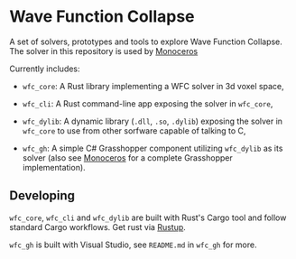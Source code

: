 # Wave Function Collapse

A set of solvers, prototypes and tools to explore Wave Function Collapse. The
solver in this repository is used by
[Monoceros](https://github.com/subdgtl/Monoceros)

Currently includes:

- `wfc_core`: A Rust library implementing a WFC solver in 3d voxel space,

- `wfc_cli`: A Rust command-line app exposing the solver in `wfc_core`,

- `wfc_dylib`: A dynamic library (`.dll`, `.so`, `.dylib`) exposing the solver
  in `wfc_core` to use from other sorfware capable of talking to C,

- `wfc_gh`: A simple C# Grasshopper component utilizing `wfc_dylib` as its
  solver (also see [Monoceros](https://github.com/subdgtl/Monoceros) for a
  complete Grasshopper implementation).

## Developing

`wfc_core`, `wfc_cli` and `wfc_dylib` are built with Rust's Cargo tool and
follow standard Cargo workflows. Get rust via [Rustup](https://rustup.rs/).

`wfc_gh` is built with Visual Studio, see `README.md` in `wfc_gh` for more.
